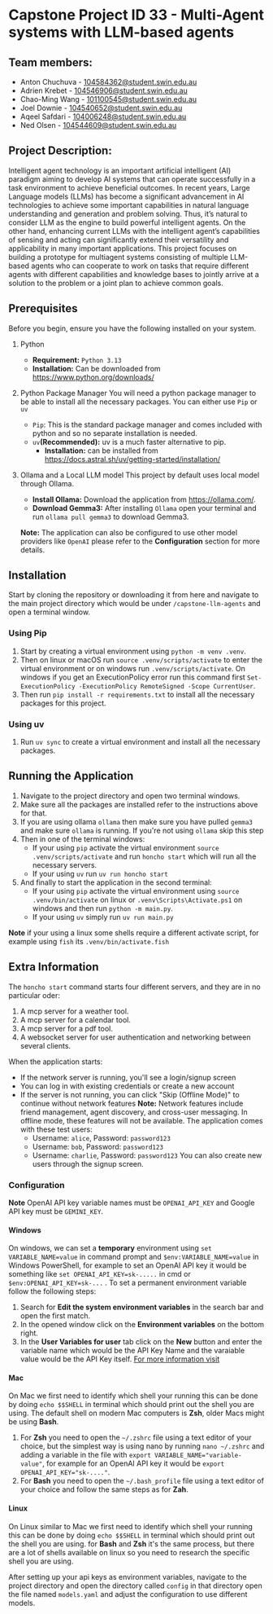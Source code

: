 # Capstone Project ID 33 - Multi-Agent systems with LLM-based agents



## Team members:
- Anton Chuchuva - 104584362@student.swin.edu.au
- Adrien Krebet - 104546906@student.swin.edu.au
- Chao-Ming Wang - 101100545@student.swin.edu.au
- Joel Downie - 104540652@student.swin.edu.au
- Aqeel Safdari - 104006248@student.swin.edu.au
- Ned Olsen - 104544609@student.swin.edu.au

## Project Description:
Intelligent agent technology is an important artificial intelligent (AI) paradigm aiming to develop AI systems that can operate successfully in a task environment to achieve beneficial outcomes. In recent years, Large Language models (LLMs) has become a significant advancement in AI technologies to achieve some important capabilities in natural language understanding and generation and problem solving. Thus, it’s natural to consider LLM as the engine to build powerful intelligent agents. On the other hand, enhancing current LLMs with the intelligent agent’s capabilities of sensing and acting can significantly extend their versatility and applicability in many important applications. This project focuses on building a prototype for multiagent systems consisting of multiple LLM-based agents who can cooperate to work on tasks that require different agents with different capabilities and knowledge bases to jointly arrive at a solution to the problem or a joint plan to achieve common goals.

## Prerequisites
Before you begin, ensure you have the following installed on your system.
1. Python
   * **Requirement:** ```Python 3.13``` 
   * **Installation:** Can be downloaded from https://www.python.org/downloads/

2. Python Package Manager
   You will need a python package manager to be able to install all the necessary packages. You can either use ```Pip``` or ```uv```
      * ```Pip```: This is the standard package manager and comes included with python and so no separate installation is needed. 
      * ```uv```**(Recommended):** uv is a much faster alternative to pip.
        * **Installation:** can be installed from https://docs.astral.sh/uv/getting-started/installation/

3. Ollama and a Local LLM model
   This project by default uses local model through Ollama.
   * **Install Ollama:** Download the application from https://ollama.com/.
   * **Download Gemma3:** After installing ```Ollama``` open your terminal and run ```ollama pull gemma3``` to download Gemma3.

    **Note:** The application can also be configured to use other model providers like ```OpenAI``` please refer to the **Configuration** section for more details.
## Installation
Start by cloning the repository or downloading it from here and navigate to the main project directory which would be under ```/capstone-llm-agents``` and open a terminal window.
### Using Pip
1. Start by creating a virtual environment using ```python -m venv .venv```.
2. Then on linux or macOS run ```source .venv/scripts/activate``` to enter the virtual environment or on windows run  ```.venv/scripts/activate```.
   On windows if you get an ExecutionPolicy error run this command first ```Set-ExecutionPolicy -ExecutionPolicy RemoteSigned -Scope CurrentUser```.
3. Then run ```pip install -r requirements.txt``` to install all the necessary packages for this project.
### Using uv
1. Run ```uv sync``` to create a virtual environment and install all the necessary packages. 

## Running the Application
1. Navigate to the project directory and open two terminal windows. 
2. Make sure all the packages are installed refer to the instructions above for that.
3. If you are using ollama ```ollama``` then make sure you have pulled ```gemma3``` and make sure ```ollama``` is running. If you're not using ```ollama``` skip this step
4. Then in one of the terminal windows:
   * If your using ```pip``` activate the virtual environment ```source .venv/scripts/activate``` and run ```honcho start``` which will run all the necessary servers.
   * If your using ```uv``` run ```uv run honcho start```
5. And finally to start the application in the second terminal:
   * If your using ```pip``` activate the virtual environment using ```source .venv/bin/activate``` on linux or ```.venv\Scripts\Activate.ps1``` on windows and then
     run ```python -m main.py```.
   * If your using ```uv``` simply run ```uv run main.py```
   
**Note** if your using a linux some shells require a different activate script, for example using ```fish``` its ```.venv/bin/activate.fish```

## Extra Information 
The ```honcho start``` command starts four different servers, and they are in no particular oder:
1. A mcp server for a weather tool.
2. A mcp server for a calendar tool.
3. A mcp server for a pdf tool.
4. A websocket server for user authentication and networking between several clients.

When the application starts:
- If the network server is running, you'll see a login/signup screen
- You can log in with existing credentials or create a new account
- If the server is not running, you can click "Skip (Offline Mode)" to continue without network features
**Note:** Network features include friend management, agent discovery, and cross-user messaging. In offline mode, these features will not be available.
The application comes with these test users:
     - Username: `alice`, Password: `password123`
     - Username: `bob`, Password: `password123`
     - Username: `charlie`, Password: `password123`
You can also create new users through the signup screen.
       
### Configuration

**Note** OpenAI API key variable names must be ```OPENAI_API_KEY``` and Google API key must be ```GEMINI_KEY```.
#### Windows
On windows, we can set a **temporary** environment using ```set VARIABLE_NAME=value``` in command prompt and ``$env:VARIABLE_NAME=value`` in Windows PowerShell, for example to set an OpenAI API key it would be something like ```set OPENAI_API_KEY=sk-.....``` in cmd or ```$env:OPENAI_API_KEY=sk-...``` .
To set a permanent environment variable follow the following steps:
1. Search for **Edit the system environment variables** in the search bar and open the first match.
2. In the opened window click on the **Environment variables** on the bottom right.
3. In the **User Variables for user** tab click on the **New** button and enter the variable name which would be the API Key Name and the varaiable value would be the API Key itself.
[For more information visit](https://learn.microsoft.com/en-us/powershell/module/microsoft.powershell.core/about/about_environment_variables?view=powershell-7.5)

#### Mac
On Mac we first need to identify which shell your running this can be done by doing ```echo $$SHELL``` in terminal which should print out the shell you are using.
The default shell on modern Mac computers is **Zsh**, older Macs might be using **Bash**.
1. For **Zsh** you need to open the ```~/.zshrc``` file using a text editor of your choice, but the simplest way is using nano by running ```nano ~/.zshrc``` and adding a variable in the file with ```export VARIABLE_NAME="variable-value"```, for example for an OpenAI API key it would be ```export OPENAI_API_KEY="sk-...."```.
2. For **Bash** you need to open the ```~/.bash_profile``` file using a text editor of your choice and follow the same steps as for **Zah**.

#### Linux
On Linux similar to Mac we first need to identify which shell your running this can be done by doing ```echo $$SHELL``` in terminal which should print out the shell you are using.
for **Bash** and **Zsh** it's the same process, but there are a lot of shells available on linux so you need to research the specific shell you are using.

After setting up your api keys as environment variables, navigate to the project directory and open the directory called ```config```
in that directory open the file named ```models.yaml``` and adjust the configuration to use different models.